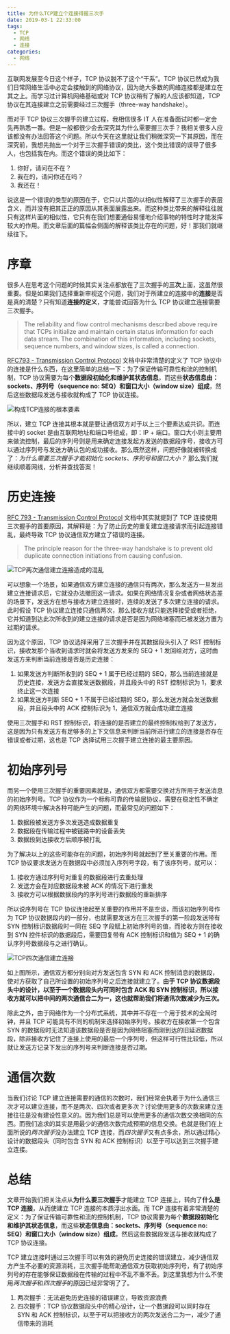 ```yaml
---
title: 为什么TCP建立个连接得握三次手
date: 2019-03-1 22:33:00
tags:
  - TCP
  - 网络
  - 连接
categories:
  - 网络
---
```


互联网发展至今日这个样子，TCP 协议脱不了这个“干系”。TCP 协议已然成为我们日常网络生活中必定会接触到的网络协议，因为绝大多数的网络连接都是建立在其之上。而学习过计算机网络基础或对 TCP 协议稍有了解的人应该都知道，TCP 协议在其连接建立之前需要经过三次握手（three-way handshake）。

而对于 TCP 协议三次握手的建立过程，我相信很多 IT 人在准备面试时都一定会先再熟悉一番。但是一般都很少会去深究其为什么需要握三次手？我相关很多人应该都没有办法回答这个问题。所以今天在这里就让我们稍微深究一下其原因，而在深究前，我想先抛出一个对于三次握手错误的类比，这个类比错误的误导了很多人，也包括我在内。而这个错误的类比如下：

1. 你好，请问在不在？
2. 我在的，请问你还在吗？
3. 我还在！

说这是一个错误的类型的原因在于，它只以片面的以相似性解释了三次握手的表层含义，而并没有把其正正的原因从其表面展露出来。而这种类比带来的解释往往就只有这样片面的相似性，它只有在我们想要通俗易懂地介绍事物的特性时才能发挥较大的作用。而文章后面的篇幅会侧面的解释该类比存在的问题，好！那我们就继续往下。

# 序章

很多人在思考这个问题的时候其实关注点都放在了三次握手的**三次**上面，这虽然很重要。但是如果我们选择重新审视这个问题，我们对于所建立的连接中的**连接**是否是真的清楚？只有知道**连接的定义**，才能尝试回答为什么 TCP 协议建立连接需要三次握手。

> The reliability and flow control mechanisms described above require that TCPs initialize and maintain certain status information for each data stream. The combination of this information, including sockets, sequence numbers, and window sizes, is called a connection.

[RFC793 - Transmission Control Protocol](https://tools.ietf.org/html/rfc793) 文档中非常清楚的定义了 TCP 协议中的连接是什么东西，在这里简单的总结一下：为了保证传输可靠性和流的控制机制，TCP 协议需要为每个**数据段初始化和维护其状态信息**，而这些**状态信息由：sockets、序列号（sequence no: SEQ）和窗口大小（window size）组成**，然后这些数据段发送与接收就构成了 TCP 协议连接。

![构成TCP连接的根本要素](https://cdn.jsdelivr.net/gh/aaronlam/imghosting/20201031224224.png)

所以，建立 TCP 连接其根本就是要让通信双方对于以上三个要素达成共识。而连接中的 socket 是由互联网地址和端口号组成，即：IP + 端口。窗口大小则主要用来做流控制，最后的序列号则是用来确定连接发起方发送的数据段序号，接收方可以通过序列号与发送方确认包的成功接收。那么既然这样，问题好像就被转换成了：_为什么需要三次握手才能初始化 sockets、序列号和窗口大小？_ 那么我们就继续顺着网线，分析并查找答案！

# 历史连接

[RFC 793 - Transmission Control Protocol](https://tools.ietf.org/html/rfc793) 文档中其实就提到了 TCP 连接使用三次握手的首要原因，其解释是：为了防止历史的重复建立连接请求而引起连接错乱，最终导致 TCP 协议通信双方建立了错误的连接。

> The principle reason for the three-way handshake is to prevent old duplicate connection initiations from causing confusion.

![TCP两次通信建立连接造成的混乱](https://cdn.jsdelivr.net/gh/aaronlam/imghosting/20201101015627.png)

可以想象一个场景，如果通信双方建立连接的通信只有两次，那么发送方一旦发出建立连接请求后，它就没办法撤回这一请求。如果在网络情况复杂或者网络状态差的场景下，发送方在想与接收方建立连接时，连续的发送了多次建立连接的请求。此时假设 TCP 协议建立连接只通信两次，那么接收方就只能选择接受或者拒绝，它并知道到达此次所收到的建立连接的请求是否是因为网络堵塞而已被发送方置为过期的请求。

因为这个原因，TCP 协议选择采用了三次握手并在其数据段头引入了 RST 控制标识，接收发那个当收到请求时就会将发送方发来的 SEQ + 1 发回给对方，这时由发送方来判断当前连接是否是历史连接：

1. 如果发送方判断所收到的 SEQ + 1 属于已经过期的 SEQ，那么当前连接就是历史连接，发送方会直接发送数据段，并且段头中的 RST 控制标识为 1，要求终止这一次连接
2. 如果发送方判断 SEQ + 1 不属于已经过期的 SEQ，那么发送方就会发送数据段，并且段头中的 ACK 控制标识为 1，通信双方就会成功建立连接

使用三次握手和 RST 控制标识，将连接的是否建立的最终控制权给到了发送方，这是因为只有发送方有足够多的上下文信息来判断当前所进行建立的连接是否存在错误或者过期，这也是 TCP 选择试用三次握手建立连接的最主要原因。

# 初始序列号

而另一个使用三次握手的重要因素就是，通信双方都需要交换对方所用于发送消息的初始序列号。TCP 协议作为一个标称可靠的传输层协议，需要在稳定性不确定的网络环境中解决各种可能产生的问题，而最常见的问题如下：

1. 数据段被发送方多次发送造成数据重复
2. 数据段在传输过程中被链路中的设备丢失
3. 数据段到达接收方后顺序被打乱

为了解决以上的这些可能存在的问题，初始序列号就起到了至关重要的作用。而 TCP 协议要求发送方在数据段中必须加入序列号字段，有了该序列号，就可以：

1. 接收方通过序列号对重复的数据段进行去重处理
2. 发送方会在对应数据段未被 ACK 的情况下进行重发
3. 接收方可以根据数据段内的序列号进行数据段的重新排序

所以说序列号在 TCP 协议连接起至关重要的作用并不是空谈，而该初始序列号作为 TCP 协议数据段内的一部分，也就需要发送方在三次握手的第一阶段发送带有 SYN 控制标识数据段时一同在 SEQ 字段赋上初始序列号的值，而接收方则在接收到 SYN 控件标识的数据段后，需要回复带有 ACK 控制标识和值为 SEQ + 1 的确认序列号数据段与之进行确认。

![TCP四次通信建立连接](https://cdn.jsdelivr.net/gh/aaronlam/imghosting/20201101015628.png)

如上图所示，通信双方都分别向对方发送包含 SYN 和 ACK 控制消息的数据段，使对方获取了自己所设置的初始序列号之后连接就建立了。**由于 TCP 协议数据段头中的设计，以至于一个数据段头内可同时包含 ACK 和 SYN 控制标识，所以接收方就可以把中间的两次通信合二为一，这也就帮助我们将通讯次数减少为三次。**

除此之外，由于网络作为一个分布式系统，其中并不存在一个用于技术的全局时钟，并且 TCP 可能具有不同的机制来选择初始序列号。接收方在接收第一个包含 SYN 的数据段时无法知道该数据段是否是因为网络阻塞而刚到达的旧延迟数据段，除非接收方记住了连接上使用的最后一个序列号，但这样可行性比较低，所以就让发送方记录下发出的序列号来判断连接是否过期。

# 通信次数

当我们讨论 TCP 建立连接需要的通信的次数时，我们经常会执着于为什么通信三次才可以建立连接，而不是两次、四次或者更多次？讨论使用更多的次数来建立连接往往是没有建设性意义的。因为我们总是可以使用更多的通信次数交换相同的东西。而我们追求的其实是用最少的通信次数完成预期的信息交换。也就是我们在上面所说的*两次握手*没办法建立 TCP 连接，而*四次握手*又有点多余，所以通过精心设计的数据段头（同时包含 SYN 和 ACK 控制标识）以至于可以达到三次握手建立连接。

# 总结

文章开始我们把关注点从**为什么要三次握手**才能建立 TCP 连接上，转向了**什么是 TCP 连接**，从而使建立 TCP 连接的本质浮出水面。而 TCP 连接有着非常清楚的定义：为了保证传输可靠性和流的控制机制，TCP 协议需要为每个**数据段初始化和维护其状态信息**，而这些**状态信息由：sockets、序列号（sequence no: SEQ）和窗口大小（window size）组成**，然后这些数据段发送与接收就构成了 TCP 协议连接。

TCP 建立连接时通过三次握手可以有效的避免历史连接的错误建立，减少通信双方产生不必要的资源消耗，三次握手能帮助通信双方获取初始序列号，有了初始序列号的存在能够保证数据段在传输的过程中不乱不重不丢。到这里我想为什么不使用*两次握手*和*四次握手*的原因已经非常明了了。

1. 两次握手：无法避免历史连接的错误建立，导致资源浪费
2. 四次握手：TCP 协议数据段头中的精心设计，让一个数据段可以同时存在 SYN 和 ACK 控制标识，以至于可以把接收方的两次发送合二为一，减少了通信带来的消耗
